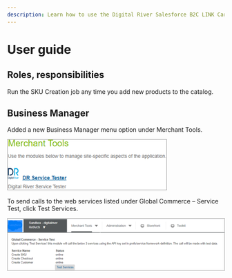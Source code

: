 ```yaml
---
description: Learn how to use the Digital River Salesforce B2C LINK Cartridge.
---
```


# User guide

## Roles, responsibilities

Run the SKU Creation job any time you add new products to the catalog.

## Business Manager

Added a new Business Manager menu option under Merchant Tools.

![](.gitbook/assets/Merchant-Tools.png)

To send calls to the web services listed under Global Commerce – Service Test, click Test Services.

![](.gitbook/assets/Test-Services.png)

